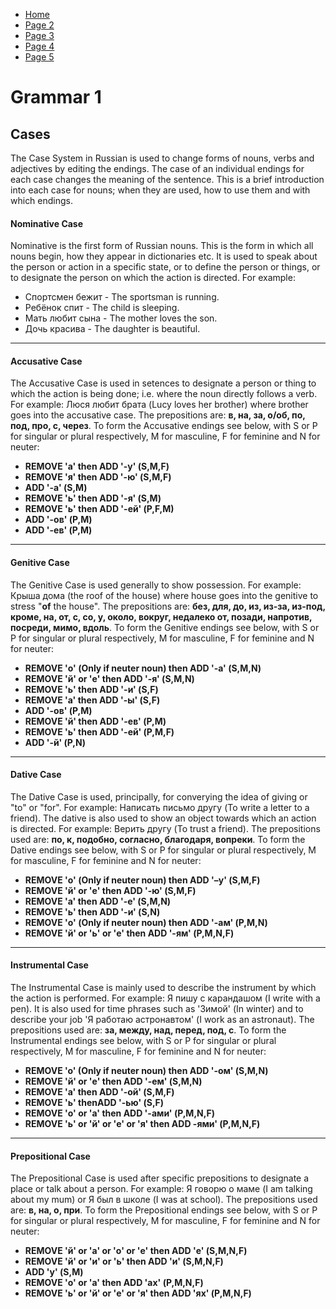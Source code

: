 <ul class="breadcrumb">
  <li><a href="https://doggo1.github.io/GIForJIF/index.html">Home</a></li>
  <li><a href="https://doggo1.github.io/GIForJIF/page2.html">Page 2</a></li>
<li><a href="https://doggo1.github.io/GIForJIF/page3.html">Page 3</a></li>
<li><a href="https://doggo1.github.io/GIForJIF/page4.html">Page 4</a></li>
<li><a href="https://doggo1.github.io/GIForJIF/page5.html">Page 5</a></li>
</ul>
<h1><strong>Grammar 1</strong></h1>
<h2><strong>Cases</strong></h2>
<p> The Case System in Russian is used to change forms of nouns, verbs and adjectives by editing the endings. The case of an individual endings for each case changes the meaning of the sentence. This is a brief introduction into each case for nouns; when they are used, how to use them and with which endings.</p>
<h4><strong>Nominative Case</strong></h4>
<p> Nominative is the first form of Russian nouns. This is the form in which all nouns begin, how they appear in dictionaries etc. It is used to speak about the person or action in a specific state, or to define the person or things, or to designate the person on which the action is directed. For example:</p>
  <ul>
    <li>Спортсмен бежит - The sportsman is running.</li>
    <li>Ребёнок спит - The child is sleeping.</li>
    <li>Мать любит сына - The mother loves the son.</li>
    <li>Дочь красива - The daughter is beautiful.</li>
  </ul>
  <hr>
<h4><strong>Accusative Case</strong></h4>
<p> The Accusative Case is used in setences to designate a person or thing to which the action is being done; i.e. where the noun directly follows a verb. For example: Люся любит брата (Lucy loves her brother) where brother goes into the accusative case. The prepositions are: <strong>в, на, за, о/об, по, под, про, с, через</strong>. To form the Accusative endings see below, with S or P for singular or plural respectively, M for masculine, F for feminine and N for neuter:</p>
<ul>
  <li><strong>REMOVE 'а' then ADD '-у' (S,M,F)</strong></li>
  <li><strong>REMOVE 'я' then ADD '-ю' (S,M,F)</strong></li>
  <li><strong>ADD '-а' (S,M)</strong></li>
  <li><strong>REMOVE 'ь' then ADD '-я' (S,M)</strong></li>
  <li><strong>REMOVE 'ь' then ADD '-ей' (P,F,М)</strong></li>
  <li><strong>ADD '-ов' (P,M)</strong></li>
  <li><strong>ADD '-ев' (P,M)</strong></li>
</ul>
<hr>
<h4><strong>Genitive Case</strong></h4>
<p> The Genitive Case is used generally to show possession. For example: Крыша дома (the roof of the house) where house goes into the genitive to stress "<strong>of</strong> the house". The prepositions are: <strong>без, для, до, из, из-за, из-под, кроме, на, от, с, со, у, около, вокруг, недалеко от, позади, напротив, посреди, мимо, вдоль</strong>. To form the Genitive endings see below, with S or P for singular or plural respectively, M for masculine, F for feminine and N for neuter:</p>
<ul>
  <li><strong>REMOVE 'о' (Only if neuter noun) then ADD '-а' (S,M,N)</strong></li>
  <li><strong>REMOVE 'й' or 'е' then ADD '-я' (S,M,N)</strong></li>
  <li><strong>REMOVE 'ь' then ADD '-и' (S,F)</strong></li>
  <li><strong>REMOVE 'а' then ADD '-ы' (S,F)</strong></li>
  <li><strong>ADD '-ов' (P,M)</strong></li>
  <li><strong>REMOVE 'й' then ADD '-ев' (P,M)</strong></li>
  <li><strong>REMOVE 'ь' then ADD '-ей' (P,M,F)</strong></li>
  <li><strong>ADD '-й' (P,N)</strong></li>
</ul>
<hr>
<h4><strong>Dative Case</strong></h4>
<p> The Dative Case is used, principally, for converying the idea of giving or "to" or "for". For example: Написать письмо другу (To write a letter to a friend). The dative is also used to show an object towards which an action is directed. For example: Верить другу (To trust a friend). The prepositions used are: <strong>по, к, подобно, согласно, благодаря, вопреки</strong>. To form the Dative endings see below, with S or P for singular or plural respectively, M for masculine, F for feminine and N for neuter:</p>
<ul>
  <li><strong>REMOVE 'о' (Only if neuter noun) then ADD '–у' (S,M,F)</strong></li>
  <li><strong>REMOVE 'й' or 'е' then ADD '-ю' (S,M,F)</strong></li>
  <li><strong>REMOVE 'а' then ADD '-е' (S,M,N)</strong></li>
  <li><strong>REMOVE 'ь' then ADD '-и' (S,N)</strong></li>
  <li><strong>REMOVE 'о' (Only if neuter noun) then ADD '-ам' (P,M,N)</strong></li>
  <li><strong>REMOVE 'й' or 'ь' or 'е' then ADD  '-ям' (P,M,N,F)</strong></li>
</ul>
<hr>
<h4><strong>Instrumental Case</strong></h4>
<p> The Instrumental Case is mainly used to describe the instrument by which the action is performed. For example: Я пишу с карандашом (I write with a pen). It is also used for time phrases such as 'Зимой' (In winter) and to describe your job 'Я работаю астронавтом' (I work as an astronaut). The prepositions used are: <strong>за, между, над, перед, под, с</strong>. To form the Instrumental endings see below, with S or P for singular or plural respectively, M for masculine, F for feminine and N for neuter:</p>
<ul>
  <li><strong>REMOVE 'o' (Only if neuter noun) then ADD '-ом' (S,M,N)</strong></li>
  <li><strong>REMOVE 'й' or 'е' then ADD '-ем' (S,M,N)</strong></li>
  <li><strong>REMOVE 'а' then ADD  '-ой' (S,M,F)</strong></li>
  <li><strong>REMOVE 'ь' thenADD '-ью' (S,F)</strong></li>
  <li><strong>REMOVE 'о' or 'а' then ADD '-ами' (P,M,N,F)</strong></li>
  <li><strong>REMOVE 'ь' or 'й' or 'е' or 'я' then ADD -ями' (P,M,N,F)</strong></li>
</ul>
<hr>
<h4><strong>Prepositional Case</strong></h4>
<p> The Prepositional Case is used after specific prepositions to designate a place or talk about a person. For example: Я говорю о маме (I am talking about my mum) or Я был в школе (I was at school). The prepositions used are: <strong>в, на, о, при</strong>. To form the Prepositional endings see below, with S or P for singular or plural respectively, M for masculine, F for feminine and N for neuter:</p>
<ul>
  <li><strong>REMOVE 'й' or 'а' or 'о' or 'е' then ADD 'е' (S,M,N,F)</strong></li>
  <li><strong>REMOVE 'й' or 'и' or 'ь' then ADD 'и' (S,M,N,F)</strong></li>
  <li><strong>ADD 'у' (S,M)</strong></li>
  <li><strong>REMOVE 'о' or 'а' then ADD 'ах' (P,M,N,F)</strong></li>
  <li><strong>REMOVE 'ь' or 'й' or 'е' or 'я' then ADD 'ях' (P,M,N,F)</strong></li>
</ul>






  
  
  
  
